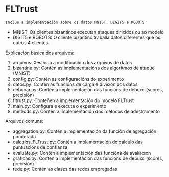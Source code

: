 # FLTrust

`Inclúe a implementación sobre os datos MNIST, DIGIT5 e ROBOTS.`

- MNIST: Os clientes bizantinos executan ataques dirixidos ou ao modelo
- DIGIT5 e ROBOTS: O cliente bizantino traballa datos diferentes que os outros 4 clientes.

Explicación básica dos arquivos:
1. arquivos: Xestiona a modificación dos arquivos de datos
2. bizantine.py: Contén as implementacións dos algoritmos de ataque (MNIST)
3. config.py: Contén as configuracións do experimento
4. datos.py: Contén as funcións de carga e división dos datos
5. debuxar.py: Contén a implementación das funcións de debuxo (scores, precisión)
6. fltrust.py: Conteñen a implementación do modelo FLTrust
7. main.py: Configura e executa o experimento
8. methods.py: Contén a implementación dos métodos de adestramento


Arquivos comúns:
- aggregation.py: Contén a implementación da función de agregación ponderada
- calculos_FLTrust.py: Contén a implementación do cálculo das puntuacións de confianza
- evaluate.py: Contén a implementación das funcións de avaliación
- graficas.py: Contén a implementación das funcións de debuxo (scores, precisión)
- rede.py: Contén as clases das redes empregadas